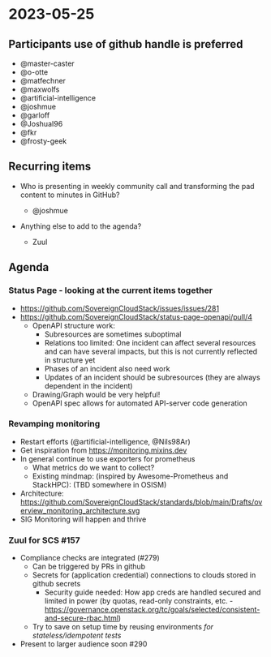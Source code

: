 # 2023-05-25
## Participants  use of github handle is preferred
- @master-caster
- @o-otte
- @matfechner
- @maxwolfs
- @artificial-intelligence
- @joshmue
- @garloff
- @JoshuaI96
- @fkr
- @frosty-geek

## Recurring items
* Who is presenting in weekly community call and transforming the pad content to minutes in GitHub?
  * @joshmue

* Anything else to add to the agenda?
  - Zuul

## Agenda

### Status Page - looking at the current items together
* https://github.com/SovereignCloudStack/issues/issues/281
* https://github.com/SovereignCloudStack/status-page-openapi/pull/4
  * OpenAPI structure work:
      * Subresources are sometimes suboptimal
      * Relations too limited: One incident can affect several resources and can have several impacts, but this is not currently reflected in structure yet
      * Phases of an incident also need work
      * Updates of an incident should be subresources (they are always dependent in the incident)
  * Drawing/Graph would be very helpful!
  * OpenAPI spec allows for automated API-server code generation

### Revamping monitoring
* Restart efforts (@artificial-intelligence, @Nils98Ar)
* Get inspiration from https://monitoring.mixins.dev
* In general continue to use exporters for prometheus
    * What metrics do we want to collect?
    * Existing mindmap: (inspired by Awesome-Prometheus and StackHPC): (TBD somewhere in OSISM)
* Architecture: https://github.com/SovereignCloudStack/standards/blob/main/Drafts/overview_monitoring_architecture.svg
* SIG Monitoring will happen and thrive

### Zuul for SCS #157
* Compliance checks are integrated (#279)
    * Can be triggered by PRs in github
    * Secrets for (application credential) connections to clouds stored in github secrets
        * Security guide needed: How app creds are handled secured and limited in power (by quotas, read-only constraints, etc. - https://governance.openstack.org/tc/goals/selected/consistent-and-secure-rbac.html)
    * Try to save on setup time by reusing environments *for stateless/idempotent tests*
* Present to larger audience soon #290
